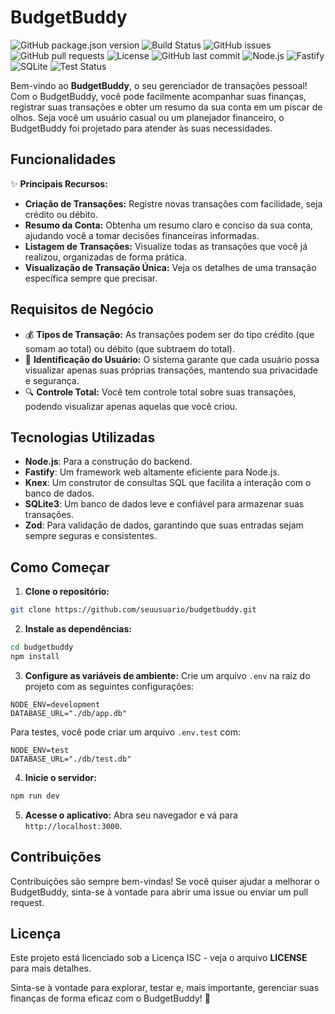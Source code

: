# BudgetBuddy

![GitHub package.json version](https://img.shields.io/github/package-json/v/rafaumeu/budgetbuddy)
![Build Status](https://img.shields.io/badge/build-passing-brightgreen)
![GitHub issues](https://img.shields.io/github/issues/rafaumeu/budgetbuddy)
![GitHub pull requests](https://img.shields.io/github/issues-pr/rafaumeu/budgetbuddy)
![License](https://img.shields.io/badge/License-ISC-blue.svg)
![GitHub last commit](https://img.shields.io/github/last-commit/rafaumeu/budgetbuddy)
![Node.js](https://img.shields.io/badge/Node.js-v18.0.0-brightgreen)
![Fastify](https://img.shields.io/badge/Fastify-v4.12.0-blue)
![SQLite](https://img.shields.io/badge/SQLite-v5.1.4-yellow)
![Test Status](https://img.shields.io/badge/tests-passing-brightgreen)

Bem-vindo ao **BudgetBuddy**, o seu gerenciador de transações pessoal! Com o BudgetBuddy, você pode facilmente acompanhar suas finanças, registrar suas transações e obter um resumo da sua conta em um piscar de olhos. Seja você um usuário casual ou um planejador financeiro, o BudgetBuddy foi projetado para atender às suas necessidades.

## Funcionalidades

✨ **Principais Recursos:**

- **Criação de Transações:** Registre novas transações com facilidade, seja crédito ou débito.
- **Resumo da Conta:** Obtenha um resumo claro e conciso da sua conta, ajudando você a tomar decisões financeiras informadas.
- **Listagem de Transações:** Visualize todas as transações que você já realizou, organizadas de forma prática.
- **Visualização de Transação Única:** Veja os detalhes de uma transação específica sempre que precisar.

## Requisitos de Negócio

- 💰 **Tipos de Transação:** As transações podem ser do tipo crédito (que somam ao total) ou débito (que subtraem do total).
- 👤 **Identificação do Usuário:** O sistema garante que cada usuário possa visualizar apenas suas próprias transações, mantendo sua privacidade e segurança.
- 🔍 **Controle Total:** Você tem controle total sobre suas transações, podendo visualizar apenas aquelas que você criou.

## Tecnologias Utilizadas

- **Node.js**: Para a construção do backend.
- **Fastify**: Um framework web altamente eficiente para Node.js.
- **Knex**: Um construtor de consultas SQL que facilita a interação com o banco de dados.
- **SQLite3**: Um banco de dados leve e confiável para armazenar suas transações.
- **Zod**: Para validação de dados, garantindo que suas entradas sejam sempre seguras e consistentes.

## Como Começar

1. **Clone o repositório:**

```bash
git clone https://github.com/seuusuario/budgetbuddy.git
```

2. **Instale as dependências:**

```bash
cd budgetbuddy
npm install
```

3. **Configure as variáveis de ambiente:**
Crie um arquivo `.env` na raiz do projeto com as seguintes configurações:

```plaintext
NODE_ENV=development
DATABASE_URL="./db/app.db"
```

Para testes, você pode criar um arquivo `.env.test` com:

```plaintext
NODE_ENV=test
DATABASE_URL="./db/test.db"
```

4. **Inicie o servidor:**

```bash
npm run dev
```

5. **Acesse o aplicativo:** Abra seu navegador e vá para `http://localhost:3000`.

## Contribuições

Contribuições são sempre bem-vindas! Se você quiser ajudar a melhorar o BudgetBuddy, sinta-se à vontade para abrir uma issue ou enviar um pull request.

## Licença

Este projeto está licenciado sob a Licença ISC - veja o arquivo **LICENSE** para mais detalhes.

Sinta-se à vontade para explorar, testar e, mais importante, gerenciar suas finanças de forma eficaz com o BudgetBuddy! 💸

